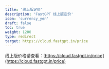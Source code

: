 ```yaml
---
title: '线上版定价'
description: 'FastGPT 线上版定价'
icon: 'currency_yen'
draft: false
toc: true
weight: 1200
type: redirect
target: https://cloud.fastgpt.in/price
---
```


线上版价格请查看：[https://cloud.fastgpt.in/price](https://cloud.fastgpt.in/price)